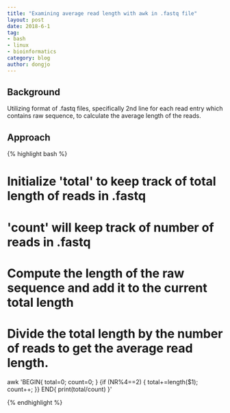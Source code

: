 ```yaml
---
title: "Examining average read length with awk in .fastq file"
layout: post
date: 2018-6-1
tag:
- bash
- linux
- bioinformatics
category: blog
author: dongjo
---
```


## Background

Utilizing format of .fastq files, specifically 2nd line for each read entry which contains raw sequence, to calculate the average length of the reads.

## Approach

{% highlight bash %}

# Initialize 'total' to keep track of total length of reads in .fastq
# 'count' will keep track of number of reads in .fastq
# Compute the length of the raw sequence and add it to the current total length
# Divide the total length by the number of reads to get the average read length.

awk 'BEGIN{ total=0; count=0; } {if (NR%4==2) { total+=length($1); count++; }} END{ print(total/count) }' <fastq-filename>

{% endhighlight %}